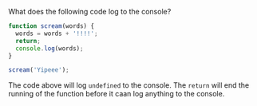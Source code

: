 What does the following code log to the console?

```js
function scream(words) {
  words = words + '!!!!';
  return;
  console.log(words);
}

scream('Yipeee');
```

The code above will log `undefined` to the console.  The `return` will end the running of the function before it caan log anything to the console.